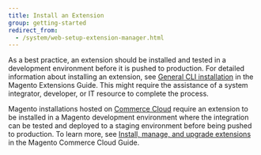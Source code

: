 ```yaml
---
title: Install an Extension
group: getting-started
redirect_from:
  - /system/web-setup-extension-manager.html
---
```


As a best practice, an extension should be installed and tested in a development environment before it is pushed to production. For detailed information about installing an extension, see [General CLI installation][3] in the Magento Extensions Guide. This might require the assistance of a system integrator, developer, or IT resource to complete the process.

Magento installations hosted on [Commerce Cloud][1] require an extension to be installed in a Magento development environment where the integration can be tested and deployed to a staging environment before being pushed to production. To learn more, see [Install, manage, and upgrade extensions][2] in the Magento Commerce Cloud Guide.

[1]: https://www.adobe.com/commerce/magento/enterprise.html
[2]: https://devdocs.magento.com/cloud/howtos/install-components.html
[3]: https://devdocs.magento.com/extensions/install/
